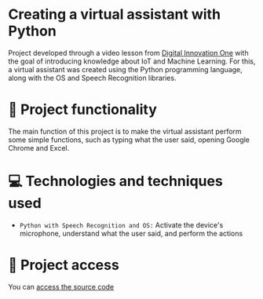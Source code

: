 # Creating a virtual assistant with Python
Project developed through a video lesson from [Digital Innovation One](https://www.dio.me/) with the goal of introducing knowledge about IoT and Machine Learning. For this, a virtual assistant was created using the Python programming language, along with the OS and Speech Recognition libraries.

# 🔨 Project functionality
The main function of this project is to make the virtual assistant perform some simple functions, such as typing what the user said, opening Google Chrome and Excel.

# 💻 Technologies and techniques used 
* `Python with Speech Recognition and OS:` Activate the device's microphone, understand what the user said, and perform the actions

# 📁 Project access
You can [access the source code](https://github.com/ArturColen/VirtualAssistant/)
